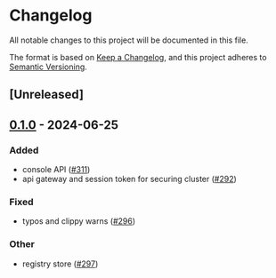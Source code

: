 # Changelog
All notable changes to this project will be documented in this file.

The format is based on [Keep a Changelog](https://keepachangelog.com/en/1.0.0/),
and this project adheres to [Semantic Versioning](https://semver.org/spec/v2.0.0.html).

## [Unreleased]

## [0.1.0](https://github.com/8xFF/atm0s-media-server/releases/tag/media-server-secure-v0.1.0) - 2024-06-25

### Added
- console API ([#311](https://github.com/8xFF/atm0s-media-server/pull/311))
- api gateway and session token for securing cluster ([#292](https://github.com/8xFF/atm0s-media-server/pull/292))

### Fixed
- typos and clippy warns ([#296](https://github.com/8xFF/atm0s-media-server/pull/296))

### Other
- registry store ([#297](https://github.com/8xFF/atm0s-media-server/pull/297))
